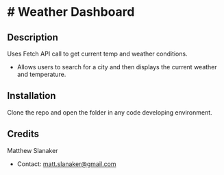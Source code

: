 # # Weather Dashboard
## Description
Uses Fetch API call to get current temp and weather conditions.
- Allows users to search for a city and then displays the current weather and temperature. 
## Installation
Clone the repo and open the folder in any code developing environment.
## Credits
Matthew Slanaker
- Contact: matt.slanaker@gmail.com
